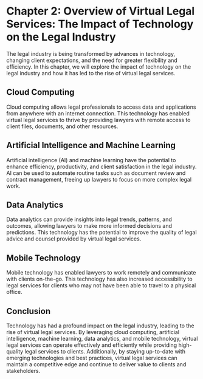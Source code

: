 Chapter 2: Overview of Virtual Legal Services: The Impact of Technology on the Legal Industry
=============================================================================================

The legal industry is being transformed by advances in technology, changing client expectations, and the need for greater flexibility and efficiency. In this chapter, we will explore the impact of technology on the legal industry and how it has led to the rise of virtual legal services.

Cloud Computing
---------------

Cloud computing allows legal professionals to access data and applications from anywhere with an internet connection. This technology has enabled virtual legal services to thrive by providing lawyers with remote access to client files, documents, and other resources.

Artificial Intelligence and Machine Learning
--------------------------------------------

Artificial intelligence (AI) and machine learning have the potential to enhance efficiency, productivity, and client satisfaction in the legal industry. AI can be used to automate routine tasks such as document review and contract management, freeing up lawyers to focus on more complex legal work.

Data Analytics
--------------

Data analytics can provide insights into legal trends, patterns, and outcomes, allowing lawyers to make more informed decisions and predictions. This technology has the potential to improve the quality of legal advice and counsel provided by virtual legal services.

Mobile Technology
-----------------

Mobile technology has enabled lawyers to work remotely and communicate with clients on-the-go. This technology has also increased accessibility to legal services for clients who may not have been able to travel to a physical office.

Conclusion
----------

Technology has had a profound impact on the legal industry, leading to the rise of virtual legal services. By leveraging cloud computing, artificial intelligence, machine learning, data analytics, and mobile technology, virtual legal services can operate effectively and efficiently while providing high-quality legal services to clients. Additionally, by staying up-to-date with emerging technologies and best practices, virtual legal services can maintain a competitive edge and continue to deliver value to clients and stakeholders.

